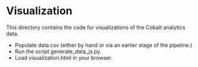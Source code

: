 # Visualization

This directory contains the code for visualizations of the Cobalt analytics data.

- Populate data.csv (either by hand or via an earlier stage of the pipeline.)
- Run the script generate_data_js.py.
- Load visualization.html in your browser.
